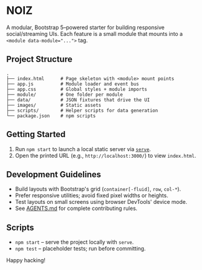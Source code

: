# NOIZ

A modular, Bootstrap 5–powered starter for building responsive social/streaming UIs. Each feature is a small module that mounts into a `<module data-module="...">` tag.

## Project Structure
```
.
├── index.html      # Page skeleton with <module> mount points
├── app.js          # Module loader and event bus
├── app.css         # Global styles + module imports
├── module/         # One folder per module
├── data/           # JSON fixtures that drive the UI
├── images/         # Static assets
├── scripts/        # Helper scripts for data generation
└── package.json    # npm scripts
```

## Getting Started
1. Run `npm start` to launch a local static server via [`serve`](https://www.npmjs.com/package/serve).
2. Open the printed URL (e.g., `http://localhost:3000/`) to view `index.html`.

## Development Guidelines
- Build layouts with Bootstrap's grid (`container[-fluid]`, `row`, `col-*`).
- Prefer responsive utilities; avoid fixed pixel widths or heights.
- Test layouts on small screens using browser DevTools' device mode.
- See [AGENTS.md](AGENTS.md) for complete contributing rules.

## Scripts
- `npm start` – serve the project locally with `serve`.
- `npm test` – placeholder tests; run before committing.

Happy hacking!
